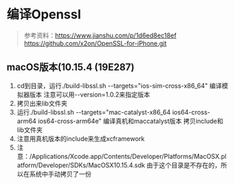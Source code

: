 # 编译Openssl
>  参考资料：https://www.jianshu.com/p/1d6ed8ec18ef
> https://github.com/x2on/OpenSSL-for-iPhone.git
## macOS版本(10.15.4 (19E287)
1. cd到目录，运行./build-libssl.sh --targets="ios-sim-cross-x86_64" 编译模拟器版本 注意可以用--version=1.0.2来指定版本
2. 拷贝出来lib文件夹
3. 运行./build-libssl.sh --targets="mac-catalyst-x86_64 ios64-cross-arm64 ios64-cross-arm64e" 编译真机和maccatalyst版本 拷贝include和lib文件夹
4. 注意用真机版本的include来生成xcframework
5. 注意：/Applications/Xcode.app/Contents/Developer/Platforms/MacOSX.platform/Developer/SDKs/MacOSX10.15.4.sdk 由于这个目录是不存在的，所以在系统中手动拷贝了一份